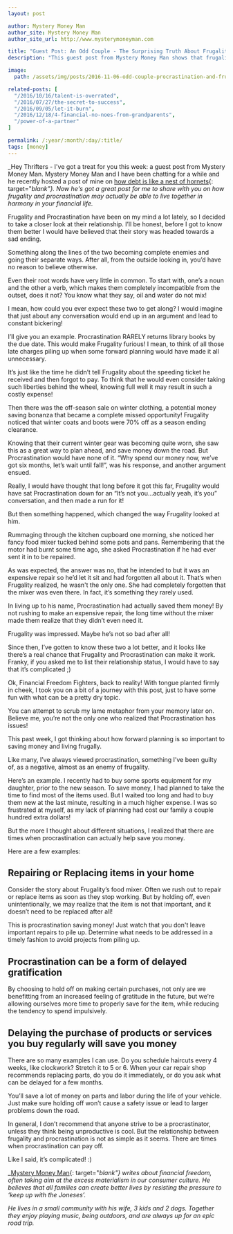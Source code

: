 ```yaml
---
layout: post

author: Mystery Money Man
author_site: Mystery Money Man
author_site_url: http://www.mysterymoneyman.com

title: "Guest Post: An Odd Couple - The Surprising Truth About Frugality and Procrastination"
description: "This guest post from Mystery Money Man shows that frugality and procrastination aren't always at odds - sometimes they even work together"

image:
  path: /assets/img/posts/2016-11-06-odd-couple-procrastination-and-frugality/odd-couple.jpg

related-posts: [
  "/2016/10/16/talent-is-overrated",
  "/2016/07/27/the-secret-to-success",
  "/2016/09/05/let-it-burn",
  "/2016/12/18/4-financial-no-noes-from-grandparents",
  "/power-of-a-partner"
]

permalink: /:year/:month/:day/:title/
tags: [money]
---
```


_Hey Thrifters - I've got a treat for you this week: a guest post from Mystery Money Man. Mystery Money Man and I have been chatting for a while and he recently hosted a post of mine on [how debt is like a nest of hornets](http://www.mysterymoneyman.com/your-debt-is-an-infestation/){: target="_blank"}. Now he's got a great post for me to share with you on how frugality and procrastination may actually be able to live together in harmony in your financial life._

Frugality and Procrastination have been on my mind a lot lately, so I decided to take a closer look at their relationship. I’ll be honest, before I got to know them better I would have believed that their story was headed towards a sad ending.

Something along the lines of the two becoming complete enemies and going their separate ways. After all, from the outside looking in, you’d have no reason to believe otherwise.

Even their root words have very little in common. To start with, one’s a noun and the other a verb, which makes them completely incompatible from the outset, does it not?  You know what they say, oil and water do not mix!

I mean, how could you ever expect these two to get along? I would imagine that just about any conversation would end up in an argument and lead to constant bickering!

I’ll give you an example. Procrastination RARELY returns library books by the due date. This would make Frugality furious! I mean, to think of all those late charges piling up when some forward planning would have made it all unnecessary.

It’s just like the time he didn’t tell Frugality about the speeding ticket he received and then forgot to pay. To think that he would even consider taking such liberties behind the wheel, knowing full well it may result in such a costly expense!

Then there was the off-season sale on winter clothing, a potential money saving bonanza that became a complete missed opportunity! Frugality noticed that winter coats and boots were 70% off as a season ending clearance.

Knowing that their current winter gear was becoming quite worn, she saw this as a great way to plan ahead, and save money down the road. But Procrastination would have none of it. “Why spend our money now, we’ve got six months, let’s wait until fall!”, was his response, and another argument ensued.

Really, I would have thought that long before it got this far, Frugality would have sat Procrastination down for an “It’s not you…actually yeah, it’s you” conversation, and then made a run for it!

But then something happened, which changed the way Frugality looked at him.

Rummaging through the kitchen cupboard one morning, she noticed her fancy food mixer tucked behind some pots and pans. Remembering that the motor had burnt some time ago, she asked Procrastination if he had ever sent it in to be repaired.

As was expected, the answer was no, that he intended to but it was an expensive repair so he’d let it sit and had forgotten all about it. That’s when Frugality realized, he wasn't the only one. She had completely forgotten that the mixer was even there. In fact, it’s something they rarely used.

In living up to his name, Procrastination had actually saved them money! By not rushing to make an expensive repair, the long time without the mixer made them realize that they didn’t even need it.

Frugality was impressed. Maybe he’s not so bad after all!

Since then, I’ve gotten to know these two a lot better, and it looks like there’s a real chance that Frugality and Procrastination can make it work. Franky, if you asked me to list their relationship status, I would have to say that it’s complicated ;)

Ok, Financial Freedom Fighters, back to reality! With tongue planted firmly in cheek,  I took you on a bit of a journey with this post, just to have some fun with what can be a pretty dry topic.

You can attempt to scrub my lame metaphor from your memory later on. Believe me, you’re not the only one who realized that Procrastination has issues!

This past week, I got thinking about how forward planning is so important to saving money and living frugally.

Like many, I’ve always viewed procrastination, something I’ve been guilty of, as a negative, almost as an enemy of frugality.

Here’s an example. I recently had to buy some sports equipment for my daughter, prior to the new season. To save money, I had planned to take the time to find most of the items used. But I waited too long and had to buy them new at the last minute, resulting in a much higher expense. I was so frustrated at myself, as my lack of planning had cost our family a couple hundred extra dollars!

But the more I thought about different situations, I realized that there are times when procrastination can actually help save you money.

Here are a few examples:

## Repairing or Replacing items in your home

Consider the story about Frugality’s food mixer. Often we rush out to repair or replace items as soon as they stop working. But by holding off, even unintentionally, we may realize that the item is not that important, and it doesn’t need to be replaced after all!

This is procrastination saving money! Just watch that you don't leave important repairs to pile up. Determine what needs to be addressed in a timely fashion to avoid projects from piling up.

## Procrastination can be a form of delayed gratification

By choosing to hold off on making certain purchases, not only are we benefitting from an increased feeling of gratitude in the future, but we’re allowing ourselves more time to properly save for the item, while reducing the tendency to spend impulsively.

## Delaying the purchase of products or services you buy regularly will save you money

There are so many examples I can use. Do you schedule haircuts every 4 weeks, like clockwork?  Stretch it to 5 or 6. When your car repair shop recommends replacing parts, do you do it immediately, or do you ask what can be delayed for a few months.  

You’ll save a lot of money on parts and labor during the life of your vehicle. Just make sure holding off won’t cause a safety issue or lead to larger problems down the road.

In general, I don’t recommend that anyone strive to be a procrastinator, unless they think being unproductive is cool. But the relationship between frugality and procrastination is not as simple as it seems. There are times when procrastination can pay off.

Like I said, it’s complicated! :)

_[Mystery Money Man](http://www.mysterymoneyman.com){: target="_blank"} writes about financial freedom, often taking aim at the excess materialism in our consumer culture. He believes that all families can create better lives by resisting the pressure to ‘keep up with the Joneses’._

_He lives in a small community with his wife, 3 kids and 2 dogs. Together they enjoy playing music, being outdoors, and are always up for an epic road trip._
